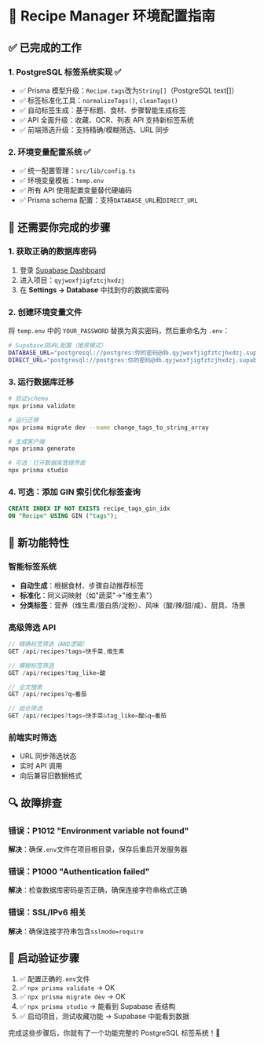 # 🚀 Recipe Manager 环境配置指南

## ✅ 已完成的工作

### 1. PostgreSQL 标签系统实现 ✅

- ✅ Prisma 模型升级：`Recipe.tags`改为`String[]`（PostgreSQL text[]）
- ✅ 标签标准化工具：`normalizeTags()`, `cleanTags()`
- ✅ 自动标签生成：基于标题、食材、步骤智能生成标签
- ✅ API 全面升级：收藏、OCR、列表 API 支持新标签系统
- ✅ 前端筛选升级：支持精确/模糊筛选、URL 同步

### 2. 环境变量配置系统 ✅

- ✅ 统一配置管理：`src/lib/config.ts`
- ✅ 环境变量模板：`temp.env`
- ✅ 所有 API 使用配置变量替代硬编码
- ✅ Prisma schema 配置：支持`DATABASE_URL`和`DIRECT_URL`

## 🔧 还需要你完成的步骤

### 1. 获取正确的数据库密码

1. 登录 [Supabase Dashboard](https://supabase.com/dashboard)
2. 进入项目：`qyjwoxfjigfztcjhxdzj`
3. 在 **Settings → Database** 中找到你的数据库密码

### 2. 创建环境变量文件

将 `temp.env` 中的 `YOUR_PASSWORD` 替换为真实密码，然后重命名为 `.env`：

```bash
# Supabase双URL配置（推荐模式）
DATABASE_URL="postgresql://postgres:你的密码@db.qyjwoxfjigfztcjhxdzj.supabase.co:6543/postgres?pgbouncer=true&connection_limit=1&sslmode=require"
DIRECT_URL="postgresql://postgres:你的密码@db.qyjwoxfjigfztcjhxdzj.supabase.co:5432/postgres?sslmode=require"
```

### 3. 运行数据库迁移

```bash
# 验证schema
npx prisma validate

# 运行迁移
npx prisma migrate dev --name change_tags_to_string_array

# 生成客户端
npx prisma generate

# 可选：打开数据库管理界面
npx prisma studio
```

### 4. 可选：添加 GIN 索引优化标签查询

```sql
CREATE INDEX IF NOT EXISTS recipe_tags_gin_idx
ON "Recipe" USING GIN ("tags");
```

## 🎯 新功能特性

### 智能标签系统

- **自动生成**：根据食材、步骤自动推荐标签
- **标准化**：同义词映射（如"蔬菜"→"维生素"）
- **分类标签**：营养（维生素/蛋白质/淀粉）、风味（酸/辣/甜/咸）、厨具、场景

### 高级筛选 API

```javascript
// 精确标签筛选（AND逻辑）
GET /api/recipes?tags=快手菜,维生素

// 模糊标签筛选
GET /api/recipes?tag_like=酸

// 全文搜索
GET /api/recipes?q=番茄

// 组合筛选
GET /api/recipes?tags=快手菜&tag_like=酸&q=番茄
```

### 前端实时筛选

- URL 同步筛选状态
- 实时 API 调用
- 向后兼容旧数据格式

## 🔍 故障排查

### 错误：P1012 "Environment variable not found"

**解决**：确保`.env`文件在项目根目录，保存后重启开发服务器

### 错误：P1000 "Authentication failed"

**解决**：检查数据库密码是否正确，确保连接字符串格式正确

### 错误：SSL/IPv6 相关

**解决**：确保连接字符串包含`sslmode=require`

## 🚀 启动验证步骤

1. ✅ 配置正确的`.env`文件
2. ✅ `npx prisma validate` → OK
3. ✅ `npx prisma migrate dev` → OK
4. ✅ `npx prisma studio` → 能看到 Supabase 表结构
5. ✅ 启动项目，测试收藏功能 → Supabase 中能看到数据

完成这些步骤后，你就有了一个功能完整的 PostgreSQL 标签系统！🎉




